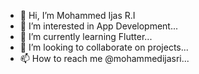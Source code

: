 - 👋 Hi, I’m Mohammed Ijas R.I
- 👀 I’m interested in App Development...
- 🌱 I’m currently learning Flutter...
- 💞️ I’m looking to collaborate on projects...
- 📫 How to reach me @mohammedijasri...

<!---
mohammedijasri/mohammedijasri is a ✨ special ✨ repository because its `README.md` (this file) appears on your GitHub profile.
You can click the Preview link to take a look at your changes.
--->
